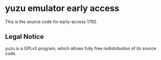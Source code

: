 yuzu emulator early access
=============

This is the source code for early-access 1792.

## Legal Notice

yuzu is a GPLv2 program, which allows fully free redistribution of its source code.